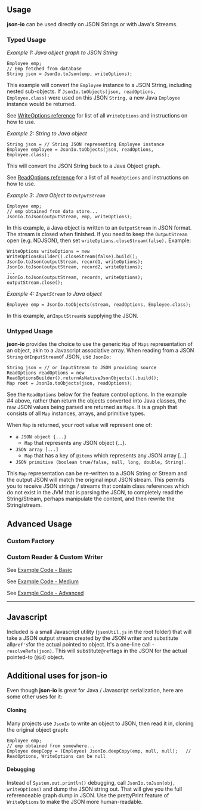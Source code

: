 ## Usage
**json-io** can be used directly on JSON Strings or with Java's Streams.

### Typed Usage

_Example 1: Java object graph to JSON String_

    Employee emp;
    // Emp fetched from database
    String json = JsonIo.toJson(emp, writeOptions);

This example will convert the `Employee` instance to a JSON String, including nested sub-objects.  If
`JsonIo.toObjects(json, readOptions, Employee.class)` were used on this JSON `String,` a new Java `Employee` instance would be returned.  

See [WriteOptions reference](/user-guide-writeOptions.md) for list of all `WriteOptions` and instructions on how to use.

_Example 2: String to Java object_

    String json = // String JSON representing Employee instance
    Employee employee = JsonIo.toObjects(json, readOptions, Employee.class);

This will convert the JSON String back to a Java Object graph. 

See [ReadOptions reference](/user-guide-readOptions.md) for a list of all `ReadOptions` and instructions on how to use. 

_Example 3: Java Object to `OutputStream`_

    Employee emp;
    // emp obtained from data store...
    JsonIo.toJson(outputStream, emp, writeOptions);       

In this example, a Java object is written to an `OutputStream` in JSON format.  The stream is closed when finished.  If
you need to keep the `OutputStream` open (e.g. NDJSON), then set `writeOptions.closeStream(false).` Example:

    WriteOptions writeOptions = new WriteOptionsBuilder().closeStream(false).build();
    JsonIo.toJson(outputStream, record1, writeOptions);    
    JsonIo.toJson(outputStream, record2, writeOptions);
    ...
    JsonIo.toJson(outputStream, recordn, writeOptions);
    outputStream.close();


_Example 4: `InputStream` to Java object_

    Employee emp = JsonIo.toObjects(stream, readOptions, Employee.class);

In this example, an`InputStream`is supplying the JSON.

### Untyped Usage
**json-io** provides the choice to use the generic `Map` of `Maps` representation of an object, akin to a Javascript
associative array.  When reading from a JSON `String` or`InputStream`of JSON, use `JsonIo:`

    String json = // or InputStream to JSON providing source
    ReadOptions readOptions = new ReadOptionsBuilder().returnAsNativeJsonObjects().build();
    Map root = JsonIo.toObjects(json, readOptions);    

See the `ReadOptions` below for the feature control options.  In the example #4 above, rather than return the objects
converted into Java classes, the raw JSON values being parsed are returned as `Maps`.  It is a graph that consists of
all `Map` instances, arrays, and primitive types.  

When `Map` is returned, your root value will represent one of:
* `a JSON object {...}`
  * `Map` that represents any JSON object {...}.
* `JSON array [...]`
  * `Map` that has a key of `@items` which represents any JSON array [...].
* `JSON primitive (boolean true/false, null, long, double, String).`

This `Map` representation can be re-written to a JSON String or Stream and the output JSON will match the
original input JSON stream.  This permits you to receive JSON strings / streams that contain class references which
do not exist in the JVM that is parsing the JSON, to completely read the String/Stream, perhaps manipulate the content,
and then rewrite the String/stream.

## Advanced Usage

### Custom Factory
### Custom Reader & Custom Writer
See [Example Code - Basic](/src/test/java/com/cedarsoftware/io/CustomJsonTest.java)

See [Example Code - Medium](/src/test/java/com/cedarsoftware/io/CustomJsonTest.java)

See [Example Code - Advanced](/src/test/java/com/cedarsoftware/io/CustomJsonTest.java)


---
## Javascript
Included is a small Javascript utility (`jsonUtil.js` in the root folder) that will take a JSON output
stream created by the JSON writer and substitute all`@ref's`for the actual pointed to object.  It's a one-line
call -`resolveRefs(json)`. This will substitute`@ref`tags in the JSON for the actual pointed-to (`@id`) object.

## Additional uses for json-io
Even though **json-io** is great for Java / Javascript serialization, here are some other uses for it:

#### Cloning
Many projects use `JsonIo` to write an object to JSON, then read it in, cloning the original object graph:

    Employee emp;
    // emp obtained from somewhere...
    Employee deepCopy = (Employee) JsonIo.deepCopy(emp, null, null);   // ReadOptions, WriteOptions can be null

#### Debugging
Instead of `System.out.println()` debugging, call `JsonIo.toJson(obj, writeOptions)` and dump the JSON
string out. That will give you the full referenceable graph dump in JSON.  Use the prettyPrint feature of `WriteOptions`
to make the JSON more human-readable.
